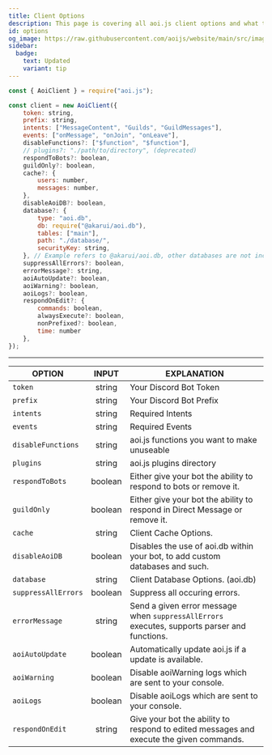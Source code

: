 ```yaml
---
title: Client Options
description: This page is covering all aoi.js client options and what they do.
id: options
og_image: https://raw.githubusercontent.com/aoijs/website/main/src/images/og/7.png
sidebar: 
  badge:
    text: Updated
    variant: tip
---
```


```js title="index.js"
const { AoiClient } = require("aoi.js");

const client = new AoiClient({
    token: string,
    prefix: string,
    intents: ["MessageContent", "Guilds", "GuildMessages"],
    events: ["onMessage", "onJoin", "onLeave"],
    disableFunctions?: ["$function", "$function"],
    // plugins?: "./path/to/directory", (deprecated)
    respondToBots?: boolean,
    guildOnly?: boolean,
    cache?: {
        users: number,
        messages: number,
    },
    disableAoiDB?: boolean,
    database?: {
        type: "aoi.db",
        db: require("@akarui/aoi.db"),
        tables: ["main"],
        path: "./database/",
        securityKey: string,
    }, // Example refers to @akarui/aoi.db, other databases are not included in this Example.
    suppressAllErrors?: boolean,
    errorMessage?: string,
    aoiAutoUpdate?: boolean,
    aoiWarning?: boolean,
    aoiLogs?: boolean,
    respondOnEdit?: {
        commands: boolean,
        alwaysExecute?: boolean,
        nonPrefixed?: boolean,
        time: number
    },
});
```

---

| OPTION              |  INPUT  | EXPLANATION                                                                                  |
| ------------------- | :-----: | -------------------------------------------------------------------------------------------- |
| `token`             | string  | Your Discord Bot Token                                                                       |
| `prefix`            | string  | Your Discord Bot Prefix                                                                      |
| `intents`           | string  | Required Intents                                                                             |
| `events`            | string  | Required Events                                                                              |
| `disableFunctions`  | string  | aoi.js functions you want to make unuseable                                                  |
| `plugins`           | string  | aoi.js plugins directory                                                                     |
| `respondToBots`     | boolean | Either give your bot the ability to respond to bots or remove it.                            |
| `guildOnly`         | boolean | Either give your bot the ability to respond in Direct Message or remove it.                  |
| `cache`             | string  | Client Cache Options.                                                                        |
| `disableAoiDB`      | boolean | Disables the use of aoi.db within your bot, to add custom databases and such.                |
| `database`          | string  | Client Database Options. (aoi.db)                                                            |
| `suppressAllErrors` | boolean | Suppress all occuring errors.                                                                |
| `errorMessage`      | string  | Send a given error message when `suppressAllErrors` executes, supports parser and functions. |
| `aoiAutoUpdate`     | boolean | Automatically update aoi.js if a update is available.                                        |
| `aoiWarning`        | boolean | Disable aoiWarning logs which are sent to your console.                                      |
| `aoiLogs`           | boolean | Disable aoiLogs which are sent to your console.                                              |
| `respondOnEdit`     | string  | Give your bot the ability to respond to edited messages and execute the given commands.      |
